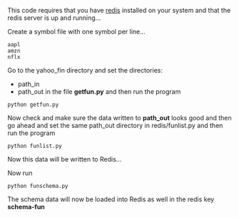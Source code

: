 
This code requires that you have
[redis](http://redis.io)
installed on your
system and that the redis server is up and running...

Create a symbol file with one symbol per line...

```
aapl
amzn
nflx
```

Go to the yahoo_fin directory and set the directories:
* path_in
* path_out
in the file **getfun.py** and then run the program

```
python getfun.py
```

Now check and make sure the data written to **path_out** looks
good and then go ahead and set the same path_out directory in
redis/funlist.py and then run the program

```
python funlist.py
```

Now this data will be written to Redis...

Now run

```
python funschema.py
```

The schema data will now be loaded into Redis as well in the redis
key **schema-fun**
